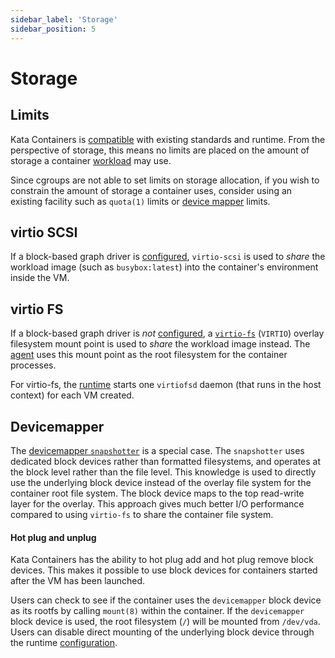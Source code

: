 ```yaml
---
sidebar_label: 'Storage'
sidebar_position: 5
---
```

# Storage

## Limits

Kata Containers is [compatible](README.md#compatibility) with existing
standards and runtime. From the perspective of storage, this means no
limits are placed on the amount of storage a container
[workload](README.md#workload) may use.

Since cgroups are not able to set limits on storage allocation, if you
wish to constrain the amount of storage a container uses, consider
using an existing facility such as `quota(1)` limits or
[device mapper](#devicemapper) limits.

## virtio SCSI

If a block-based graph driver is [configured](README.md#configuration),
`virtio-scsi` is used to _share_ the workload image (such as
`busybox:latest`) into the container's environment inside the VM.

## virtio FS

If a block-based graph driver is _not_ [configured](README.md#configuration), a
[`virtio-fs`](https://virtio-fs.gitlab.io) (`VIRTIO`) overlay
filesystem mount point is used to _share_ the workload image instead. The
[agent](README.md#agent) uses this mount point as the root filesystem for the
container processes.

For virtio-fs, the [runtime](README.md#runtime) starts one `virtiofsd` daemon
(that runs in the host context) for each VM created.

## Devicemapper

The
[devicemapper `snapshotter`](https://github.com/containerd/containerd/tree/main/snapshots/devmapper)
is a special case. The `snapshotter` uses dedicated block devices
rather than formatted filesystems, and operates at the block level
rather than the file level. This knowledge is used to directly use the
underlying block device instead of the overlay file system for the
container root file system. The block device maps to the top
read-write layer for the overlay. This approach gives much better I/O
performance compared to using `virtio-fs` to share the container file
system.

#### Hot plug and unplug

Kata Containers has the ability to hot plug add and hot plug remove
block devices. This makes it possible to use block devices for
containers started after the VM has been launched.

Users can check to see if the container uses the `devicemapper` block
device as its rootfs by calling `mount(8)` within the container. If
the `devicemapper` block device is used, the root filesystem (`/`)
will be mounted from `/dev/vda`. Users can disable direct mounting of
the underlying block device through the runtime
[configuration](README.md#configuration).
